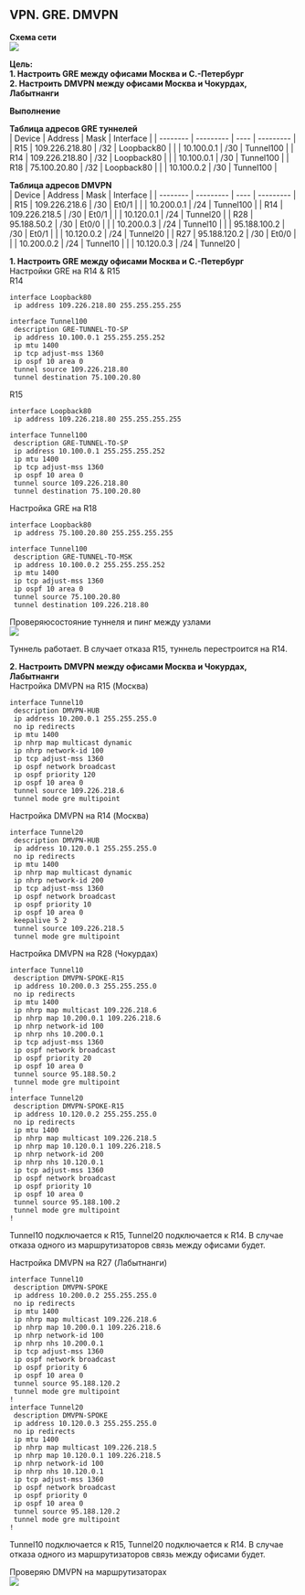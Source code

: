 ## VPN. GRE. DMVPN

**Схема сети**  
![](https://github.com/merkelev/neteng/blob/main/labs/13-VPN-GRE-DMVPN/images/2021-06-27_15-47-13.png)  

**Цель:**  
**1. Настроить GRE между офисами Москва и С.-Петербург**  
**2. Настроить DMVPN между офисами Москва и Чокурдах, Лабытнанги**  

**Выполнение**  

**Таблица адресов GRE туннелей**  
| Device   | Address        | Mask | Interface  |
| -------- | ---------      | ---- | ---------  |
| R15      | 109.226.218.80 | /32  | Loopback80 |
|          | 10.100.0.1     | /30  | Tunnel100  |
| R14      | 109.226.218.80 | /32  | Loopback80 |
|          | 10.100.0.1     | /30  | Tunnel100  |
| R18      | 75.100.20.80   | /32  | Loopback80 |
|          | 10.100.0.2     | /30  | Tunnel100  | 

**Таблица адресов DMVPN**  
| Device   | Address        | Mask | Interface  |
| -------- | ---------      | ---- | ---------  |
| R15      | 109.226.218.6  | /30  | Et0/1      |
|          | 10.200.0.1     | /24  | Tunnel100  |
| R14      | 109.226.218.5  | /30  | Et0/1      |
|          | 10.120.0.1     | /24  | Tunnel20   |
| R28      | 95.188.50.2    | /30  | Et0/0      |
|          | 10.200.0.3     | /24  | Tunnel10   |
|          | 95.188.100.2   | /30  | Et0/1      |
|          | 10.120.0.2     | /24  | Tunnel20   |
| R27      | 95.188.120.2   | /30  | Et0/0      |
|          | 10.200.0.2     | /24  | Tunnel10   |
|          | 10.120.0.3     | /24  | Tunnel20   |

**1. Настроить GRE между офисами Москва и С.-Петербург**  
Настройки GRE на R14 & R15  
R14  
```
interface Loopback80
 ip address 109.226.218.80 255.255.255.255
```  

```
interface Tunnel100
 description GRE-TUNNEL-TO-SP
 ip address 10.100.0.1 255.255.255.252
 ip mtu 1400
 ip tcp adjust-mss 1360
 ip ospf 10 area 0
 tunnel source 109.226.218.80
 tunnel destination 75.100.20.80
```  

R15  
```
interface Loopback80
 ip address 109.226.218.80 255.255.255.255
```  

```
interface Tunnel100
 description GRE-TUNNEL-TO-SP
 ip address 10.100.0.1 255.255.255.252
 ip mtu 1400
 ip tcp adjust-mss 1360
 ip ospf 10 area 0
 tunnel source 109.226.218.80
 tunnel destination 75.100.20.80
```  

Настройка GRE на R18  
```
interface Loopback80
 ip address 75.100.20.80 255.255.255.255
```  

```
interface Tunnel100
 description GRE-TUNNEL-TO-MSK
 ip address 10.100.0.2 255.255.255.252
 ip mtu 1400
 ip tcp adjust-mss 1360
 ip ospf 10 area 0
 tunnel source 75.100.20.80
 tunnel destination 109.226.218.80
```  

Проверяюсостояние туннеля и пинг между узлами  
![](https://github.com/merkelev/neteng/blob/main/labs/13-VPN-GRE-DMVPN/images/GRE-R15-R18.png)  

Туннель работает. В случает отказа R15, туннель перестроится на R14.  

**2. Настроить DMVPN между офисами Москва и Чокурдах, Лабытнанги**  
Настройка DMVPN на R15 (Москва)  
```
interface Tunnel10
 description DMVPN-HUB
 ip address 10.200.0.1 255.255.255.0
 no ip redirects
 ip mtu 1400
 ip nhrp map multicast dynamic
 ip nhrp network-id 100
 ip tcp adjust-mss 1360
 ip ospf network broadcast
 ip ospf priority 120
 ip ospf 10 area 0
 tunnel source 109.226.218.6
 tunnel mode gre multipoint
```  

Настройка DMVPN на R14 (Москва)  
```
interface Tunnel20
 description DMVPN-HUB
 ip address 10.120.0.1 255.255.255.0
 no ip redirects
 ip mtu 1400
 ip nhrp map multicast dynamic
 ip nhrp network-id 200
 ip tcp adjust-mss 1360
 ip ospf network broadcast
 ip ospf priority 10
 ip ospf 10 area 0
 keepalive 5 2
 tunnel source 109.226.218.5
 tunnel mode gre multipoint
```  
 
Настройка DMVPN на R28 (Чокурдах)  

```
interface Tunnel10
 description DMVPN-SPOKE-R15
 ip address 10.200.0.3 255.255.255.0
 no ip redirects
 ip mtu 1400
 ip nhrp map multicast 109.226.218.6
 ip nhrp map 10.200.0.1 109.226.218.6
 ip nhrp network-id 100
 ip nhrp nhs 10.200.0.1
 ip tcp adjust-mss 1360
 ip ospf network broadcast
 ip ospf priority 20
 ip ospf 10 area 0
 tunnel source 95.188.50.2
 tunnel mode gre multipoint
!
interface Tunnel20
 description DMVPN-SPOKE-R15
 ip address 10.120.0.2 255.255.255.0
 no ip redirects
 ip mtu 1400
 ip nhrp map multicast 109.226.218.5
 ip nhrp map 10.120.0.1 109.226.218.5
 ip nhrp network-id 200
 ip nhrp nhs 10.120.0.1
 ip tcp adjust-mss 1360
 ip ospf network broadcast
 ip ospf priority 10
 ip ospf 10 area 0
 tunnel source 95.188.100.2
 tunnel mode gre multipoint
!
```  
Tunnel10 подключается к R15, Tunnel20 подключается к R14. В случае отказа одного из маршрутизаторов связь между офисами будет.

Настройка DMVPN на R27 (Лабытнанги)  
```
interface Tunnel10
 description DMVPN-SPOKE
 ip address 10.200.0.2 255.255.255.0
 no ip redirects
 ip mtu 1400
 ip nhrp map multicast 109.226.218.6
 ip nhrp map 10.200.0.1 109.226.218.6
 ip nhrp network-id 100
 ip nhrp nhs 10.200.0.1
 ip tcp adjust-mss 1360
 ip ospf network broadcast
 ip ospf priority 6
 ip ospf 10 area 0
 tunnel source 95.188.120.2
 tunnel mode gre multipoint
!
interface Tunnel20
 description DMVPN-SPOKE
 ip address 10.120.0.3 255.255.255.0
 no ip redirects
 ip mtu 1400
 ip nhrp map multicast 109.226.218.5
 ip nhrp map 10.120.0.1 109.226.218.5
 ip nhrp network-id 100
 ip nhrp nhs 10.120.0.1
 ip tcp adjust-mss 1360
 ip ospf network broadcast
 ip ospf priority 0
 ip ospf 10 area 0
 tunnel source 95.188.120.2
 tunnel mode gre multipoint
!
```  
Tunnel10 подключается к R15, Tunnel20 подключается к R14. В случае отказа одного из маршрутизаторов связь между офисами будет.

Проверяю DMVPN на маршрутизаторах  
![](https://github.com/merkelev/neteng/blob/main/labs/13-VPN-GRE-DMVPN/images/DMVPN-R14-R15_R27-R28.png)  

